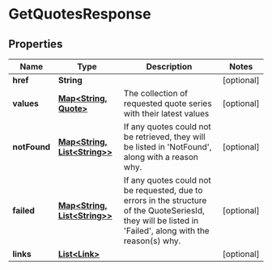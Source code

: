 

# GetQuotesResponse

## Properties

Name | Type | Description | Notes
------------ | ------------- | ------------- | -------------
**href** | **String** |  |  [optional]
**values** | [**Map&lt;String, Quote&gt;**](Quote.md) | The collection of requested quote series with their latest values |  [optional]
**notFound** | [**Map&lt;String, List&lt;String&gt;&gt;**](List.md) | If any quotes could not be retrieved, they will be listed in &#39;NotFound&#39;, along  with a reason why. |  [optional]
**failed** | [**Map&lt;String, List&lt;String&gt;&gt;**](List.md) | If any quotes could not be requested, due to errors in the structure of the   QuoteSeriesId, they will be listed in &#39;Failed&#39;, along with the reason(s) why. |  [optional]
**links** | [**List&lt;Link&gt;**](Link.md) |  |  [optional]



